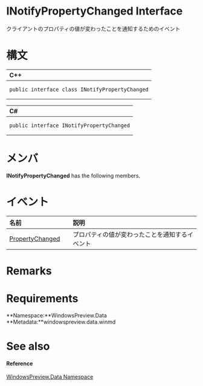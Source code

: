INotifyPropertyChanged Interface  
================================  

クライアントのプロパティの値が変わったことを通知するためのイベント

<span id="syntaxSection"></span>

構文
======  

<table>
<colgroup>
<col width="100%" />
</colgroup>
<thead>
<tr class="header">
<th align="left">C++</th>
</tr>
</thead>
<tbody>
<tr class="odd">
<td align="left"><pre><code>public interface class INotifyPropertyChanged</code></pre></td>
</tr>
</tbody>
</table>

<table>
<colgroup>
<col width="100%" />
</colgroup>
<thead>
<tr class="header">
<th align="left">C#</th>
</tr>
</thead>
<tbody>
<tr class="odd">
<td align="left"><pre><code>public interface INotifyPropertyChanged</code></pre></td>
</tr>
</tbody>
</table>

<span id="classMembersSection"></span>

メンバ
=======  

**INotifyPropertyChanged** has the following members.  

<span id="publiceventsSection"></span>

イベント
======  

<table>
<colgroup>
<col width="30%" />
<col width="60%" />
</colgroup>
<thead>
<tr class="header">
<th align="left">名前</th>
<th align="left">説明</th>
</tr>
</thead>
<tbody>
<tr class="odd">
<td align="left"><a href="INotifyPropertyChanged/Events/PropertyChanged_Event.md">PropertyChanged</a></td>
<td align="left">プロパティの値が変わったことを通知するイベント</td>
</tr>
</tbody>
</table>

<span id="remarks"></span>

Remarks  
=======  

<span id="requirements"></span>

Requirements  
============  

**Namespace:**WindowsPreview.Data  
**Metadata:**windowspreview.data.winmd  

<span id="ID4E1"></span>

See also  
========  

<span id="ID4E3"></span>
#### Reference  

[WindowsPreview.Data Namespace](../Data.md)  



<!--Please do not edit the data in the comment block below.-->
<!--
TOCTitle : INotifyPropertyChanged Interface
RLTitle : INotifyPropertyChanged Interface
KeywordK : INotifyPropertyChanged interface, about
HelpPriority : 2
TopicType : apiref
KeywordF : WindowsPreview.Data.INotifyPropertyChanged
KeywordF : INotifyPropertyChanged
KeywordF : WindowsPreview.Data.INotifyPropertyChanged
KeywordA : T:WindowsPreview.Data.INotifyPropertyChanged
AssetID : T:WindowsPreview.Data.INotifyPropertyChanged
Locale : en-us
CommunityContent : 1
APIType : Managed
APILocation : windowspreview.data.winmd
APIName : WindowsPreview.Data.INotifyPropertyChanged
TargetOS : Windows
TopicType : kbSyntax
DevLang : VB
DevLang : CSharp
DevLang : JavaScript
DevLang : C++
DocSet : K4Wv2
ProjType : K4Wv2Proj
Technology : Kinect for Windows
Product : Kinect for Windows SDK v2
productversion : 20
-->
